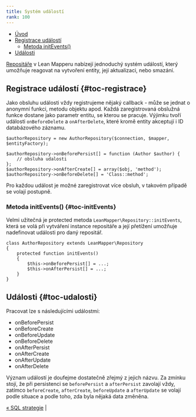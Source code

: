 ```yaml
---
title: Systém událostí
rank: 100
---
```


* [Úvod](#page-title)
* [Registrace událostí](#toc-registrace)
	* [Metoda initEvents()](#toc-initEvents)
* [Události](#toc-udalosti)


[Repositáře](/cs/docs/repositare/) v Lean Mapperu nabízejí jednoduchý systém událostí, který umožňuje reagovat na vytvoření entity, její aktualizaci, nebo smazání.


## Registrace událostí {#toc-registrace}

Jako obsluhu události vždy registrujeme nějaký callback - může se jednat o anonymní funkci, metodu objektu apod. Každá zaregistrovaná obslužná funkce dostane jako parametr entitu, se kterou se pracuje. Výjimku tvoří události `onBeforeDelete` a `onAfterDelete`, které kromě entity akceptují i ID databázového záznamu.

``` php?start_inline=1
$authorRepository = new AuthorRepository($connection, $mapper, $entityFactory);

$authorRepository->onBeforePersist[] = function (Author $author) {
	// obsluha udalosti
};
$authorRepository->onAfterCreate[] = array($obj, 'method');
$authorRepository->onBeforeDelete[] = 'Class::method';
```

Pro každou událost je možné zaregistrovat více obsluh, v takovém případě se volají postupně.


### Metoda initEvents() {#toc-initEvents}

Velmi užitečná je protected metoda `LeanMapper\Repository::initEvents`, která se volá při vytváření instance repositáře a její přetížení umožňuje nadefinovat události pro daný repositář.

``` php?start_inline=1
class AuthorRepository extends LeanMapper\Repository
{
	protected function initEvents()
	{
		$this->onBeforePersist[] = ...;
		$this->onAfterPersist[] = ...;
	}
}
```


## Události {#toc-udalosti}

Pracovat lze s následujícími událostmi:

* onBeforePersist
* onBeforeCreate
* onBeforeUpdate
* onBeforeDelete
* onAfterPersist
* onAfterCreate
* onAfterUpdate
* onAfterDelete

Význam událostí je doufejme dostatečně zřejmý z jejich názvu. Za zmínku stojí, že při persistenci se `beforePersist` a `afterPersist` zavolají vždy, zatímco `beforeCreate`, `afterCreate`, `beforeUpdate` a `afterUpdate` se volají podle situace a podle toho, zda byla nějaká data změněna.

[« SQL strategie](/cs/docs/sql-strategie/) |

